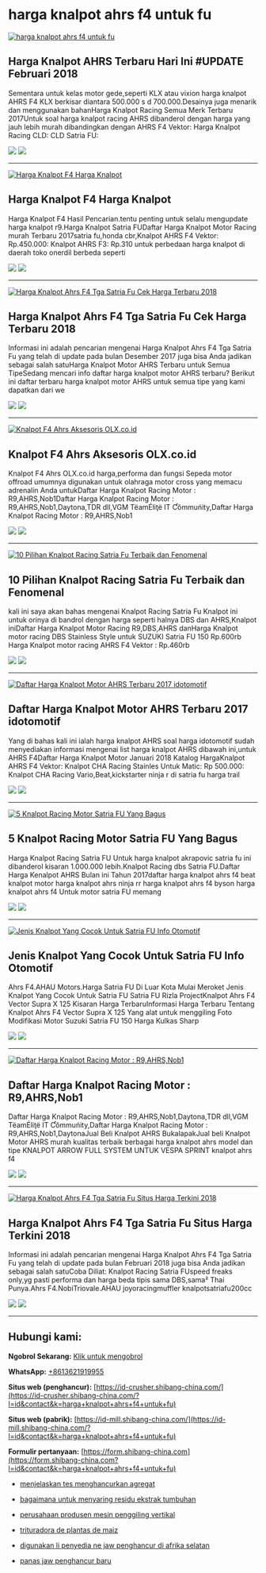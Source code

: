 # harga knalpot ahrs f4 untuk fu

<a href="https://swt.shibang-china.com/?l=id&img&k=harga+knalpot+ahrs+f4+untuk+fu" target="_blank">![harga knalpot ahrs f4 untuk fu](http://static.shibang-china.com/all-800x300/1093.jpg)</a>

## Harga Knalpot AHRS Terbaru Hari Ini #UPDATE Februari 2018
Sementara untuk kelas motor gede,seperti KLX atau vixion harga knalpot AHRS F4 KLX berkisar diantara 500.000 s d 700.000.Desainya juga menarik dan menggunakan bahanHarga Knalpot Racing Semua Merk Terbaru 2017Untuk soal harga knalpot racing AHRS dibanderol dengan harga yang jauh lebih murah dibandingkan dengan AHRS F4 Vektor: Harga Knalpot Racing CLD: CLD Satria FU:


<a href="https://whatsapp.shibangsoft.com/WhatsApp.php" target="_blank" title="WhatsApp">![](http://static.shibang-china.com/icon/whatsapp.png)</a> <a href="https://swt.shibang-china.com/?l=id&icon&k=harga+knalpot+ahrs+f4+untuk+fu" target="_blank">![](http://static.shibang-china.com/icon/chat-id.png)</a>

---

<a href="https://swt.shibang-china.com/?l=id&img&k=harga+knalpot+ahrs+f4+untuk+fu" target="_blank">![Harga Knalpot F4 Harga Knalpot](http://static.shibang-china.com/all-800x300/270.jpg)</a>

## Harga Knalpot F4 Harga Knalpot
Harga Knalpot F4 Hasil Pencarian.tentu penting untuk selalu mengupdate harga knalpot r9.Harga Knalpot Satria FUDaftar Harga Knalpot Motor Racing murah Terbaru 2017satria fu,honda cbr,Knalpot AHRS F4 Vektor: Rp.450.000: Knalpot AHRS F3: Rp.310 untuk perbedaan harga knalpot di daerah toko onerdil berbeda seperti


<a href="https://whatsapp.shibangsoft.com/WhatsApp.php" target="_blank" title="WhatsApp">![](http://static.shibang-china.com/icon/whatsapp.png)</a> <a href="https://swt.shibang-china.com/?l=id&icon&k=harga+knalpot+ahrs+f4+untuk+fu" target="_blank">![](http://static.shibang-china.com/icon/chat-id.png)</a>

---

<a href="https://swt.shibang-china.com/?l=id&img&k=harga+knalpot+ahrs+f4+untuk+fu" target="_blank">![Harga Knalpot Ahrs F4 Tga Satria Fu Cek Harga Terbaru 2018](http://static.shibang-china.com/all-800x300/978.jpg)</a>

## Harga Knalpot Ahrs F4 Tga Satria Fu Cek Harga Terbaru 2018
Informasi ini adalah pencarian mengenai Harga Knalpot Ahrs F4 Tga Satria Fu yang telah di update pada bulan Desember 2017 juga bisa Anda jadikan sebagai salah satuHarga Knalpot Motor AHRS Terbaru untuk Semua TipeSedang mencari info daftar harga knalpot motor AHRS terbaru? Berikut ini daftar terbaru harga knalpot motor AHRS untuk semua tipe yang kami dapatkan dari we


<a href="https://whatsapp.shibangsoft.com/WhatsApp.php" target="_blank" title="WhatsApp">![](http://static.shibang-china.com/icon/whatsapp.png)</a> <a href="https://swt.shibang-china.com/?l=id&icon&k=harga+knalpot+ahrs+f4+untuk+fu" target="_blank">![](http://static.shibang-china.com/icon/chat-id.png)</a>

---

<a href="https://swt.shibang-china.com/?l=id&img&k=harga+knalpot+ahrs+f4+untuk+fu" target="_blank">![Knalpot F4 Ahrs Aksesoris OLX.co.id](http://static.shibang-china.com/all-800x300/121.jpg)</a>

## Knalpot F4 Ahrs Aksesoris OLX.co.id
Knalpot F4 Ahrs OLX.co.id harga,performa dan fungsi Sepeda motor offroad umumnya digunakan untuk olahraga motor cross yang memacu adrenalin Anda untukDaftar Harga Knalpot Racing Motor : R9,AHRS,Nob1Daftar Harga Knalpot Racing Motor : R9,AHRS,Nob1,Daytona,TDR dll,VGM TëamÉliţë IT Ƈŏmmuńity,Daftar Harga Knalpot Racing Motor : R9,AHRS,Nob1


<a href="https://whatsapp.shibangsoft.com/WhatsApp.php" target="_blank" title="WhatsApp">![](http://static.shibang-china.com/icon/whatsapp.png)</a> <a href="https://swt.shibang-china.com/?l=id&icon&k=harga+knalpot+ahrs+f4+untuk+fu" target="_blank">![](http://static.shibang-china.com/icon/chat-id.png)</a>

---

<a href="https://swt.shibang-china.com/?l=id&img&k=harga+knalpot+ahrs+f4+untuk+fu" target="_blank">![10 Pilihan Knalpot Racing Satria Fu Terbaik dan Fenomenal](http://static.shibang-china.com/all-800x300/698.jpg)</a>

## 10 Pilihan Knalpot Racing Satria Fu Terbaik dan Fenomenal
kali ini saya akan bahas mengenai Knalpot Racing Satria Fu Knalpot ini untuk orinya di bandrol dengan harga seperti halnya DBS dan AHRS,Knalpot iniDaftar Harga Knalpot Motor Racing R9,DBS,AHRS danHarga Knalpot motor racing DBS Stainless Style untuk SUZUKI Satria FU 150 Rp.600rb Harga Knalpot motor racing AHRS F4 Vektor : Rp.460rb


<a href="https://whatsapp.shibangsoft.com/WhatsApp.php" target="_blank" title="WhatsApp">![](http://static.shibang-china.com/icon/whatsapp.png)</a> <a href="https://swt.shibang-china.com/?l=id&icon&k=harga+knalpot+ahrs+f4+untuk+fu" target="_blank">![](http://static.shibang-china.com/icon/chat-id.png)</a>

---

<a href="https://swt.shibang-china.com/?l=id&img&k=harga+knalpot+ahrs+f4+untuk+fu" target="_blank">![Daftar Harga Knalpot Motor AHRS Terbaru 2017 idotomotif](http://static.shibang-china.com/all-800x300/348.jpg)</a>

## Daftar Harga Knalpot Motor AHRS Terbaru 2017 idotomotif
Yang di bahas kali ini ialah harga knalpot AHRS soal harga idotomotif sudah menyediakan informasi mengenai list harga knalpot AHRS dibawah ini,untuk AHRS F4Daftar Harga Knalpot Motor Januari 2018 Katalog HargaKnalpot AHRS F4 Vektor: Knalpot CHA Racing Stainles Untuk Matic: Rp 500.000: Knalpot CHA Racing Vario,Beat,kickstarter ninja r di satria fu harga trail


<a href="https://whatsapp.shibangsoft.com/WhatsApp.php" target="_blank" title="WhatsApp">![](http://static.shibang-china.com/icon/whatsapp.png)</a> <a href="https://swt.shibang-china.com/?l=id&icon&k=harga+knalpot+ahrs+f4+untuk+fu" target="_blank">![](http://static.shibang-china.com/icon/chat-id.png)</a>

---

<a href="https://swt.shibang-china.com/?l=id&img&k=harga+knalpot+ahrs+f4+untuk+fu" target="_blank">![5 Knalpot Racing Motor Satria FU Yang Bagus](http://static.shibang-china.com/all-800x300/67.jpg)</a>

## 5 Knalpot Racing Motor Satria FU Yang Bagus
Harga Knalpot Racing Satria FU Untuk harga knalpot akrapovic satria fu ini dibanderol kisaran 1.000.000 lebih.Knalpot Racing dbs Satria FU.Daftar Harga Kenalpot AHRS Bulan ini Tahun 2017daftar harga knalpot ahrs f4 beat knalpot motor harga knalpot ahrs ninja rr harga knalpot ahrs f4 byson harga knalpot ahrs f4 Untuk motor satria FU memang


<a href="https://whatsapp.shibangsoft.com/WhatsApp.php" target="_blank" title="WhatsApp">![](http://static.shibang-china.com/icon/whatsapp.png)</a> <a href="https://swt.shibang-china.com/?l=id&icon&k=harga+knalpot+ahrs+f4+untuk+fu" target="_blank">![](http://static.shibang-china.com/icon/chat-id.png)</a>

---

<a href="https://swt.shibang-china.com/?l=id&img&k=harga+knalpot+ahrs+f4+untuk+fu" target="_blank">![Jenis Knalpot Yang Cocok Untuk Satria FU Info Otomotif](http://static.shibang-china.com/all-800x300/1263.jpg)</a>

## Jenis Knalpot Yang Cocok Untuk Satria FU Info Otomotif
Ahrs F4.AHAU Motors.Harga Satria FU Di Luar Kota Mulai Meroket Jenis Knalpot Yang Cocok Untuk Satria FU Satria FU Rizla ProjectKnalpot Ahrs F4 Vector Supra X 125 Kisaran Harga TerbaruInformasi Harga Terbaru Tentang Knalpot Ahrs F4 Vector Supra X 125 Yang alat untuk menggiling Foto Modifikasi Motor Suzuki Satria FU 150 Harga Kulkas Sharp


<a href="https://whatsapp.shibangsoft.com/WhatsApp.php" target="_blank" title="WhatsApp">![](http://static.shibang-china.com/icon/whatsapp.png)</a> <a href="https://swt.shibang-china.com/?l=id&icon&k=harga+knalpot+ahrs+f4+untuk+fu" target="_blank">![](http://static.shibang-china.com/icon/chat-id.png)</a>

---

<a href="https://swt.shibang-china.com/?l=id&img&k=harga+knalpot+ahrs+f4+untuk+fu" target="_blank">![Daftar Harga Knalpot Racing Motor : R9,AHRS,Nob1](http://static.shibang-china.com/all-800x300/774.jpg)</a>

## Daftar Harga Knalpot Racing Motor : R9,AHRS,Nob1
Daftar Harga Knalpot Racing Motor : R9,AHRS,Nob1,Daytona,TDR dll,VGM TëamÉliţë IT Ƈŏmmuńity,Daftar Harga Knalpot Racing Motor : R9,AHRS,Nob1,DaytonaJual Beli Knalpot AHRS BukalapakJual beli Knalpot Motor AHRS murah kualitas terbaik berbagai harga knalpot ahrs model dan tipe KNALPOT ARROW FULL SYSTEM UNTUK VESPA SPRINT knalpot ahrs f4


<a href="https://whatsapp.shibangsoft.com/WhatsApp.php" target="_blank" title="WhatsApp">![](http://static.shibang-china.com/icon/whatsapp.png)</a> <a href="https://swt.shibang-china.com/?l=id&icon&k=harga+knalpot+ahrs+f4+untuk+fu" target="_blank">![](http://static.shibang-china.com/icon/chat-id.png)</a>

---

<a href="https://swt.shibang-china.com/?l=id&img&k=harga+knalpot+ahrs+f4+untuk+fu" target="_blank">![Harga Knalpot Ahrs F4 Tga Satria Fu Situs Harga Terkini 2018](http://static.shibang-china.com/all-800x300/794.jpg)</a>

## Harga Knalpot Ahrs F4 Tga Satria Fu Situs Harga Terkini 2018
Informasi ini adalah pencarian mengenai Harga Knalpot Ahrs F4 Tga Satria Fu yang telah di update pada bulan Februari 2018 juga bisa Anda jadikan sebagai salah satuCoba Diliat: Knalpot Racing Satria FUspeed freaks only,yg pasti performa dan harga beda tipis sama DBS,sama² Thai Punya.Ahrs F4.NobiTriovale.AHAU joyoracingmuffler knalpotsatriafu200cc


<a href="https://whatsapp.shibangsoft.com/WhatsApp.php" target="_blank" title="WhatsApp">![](http://static.shibang-china.com/icon/whatsapp.png)</a> <a href="https://swt.shibang-china.com/?l=id&icon&k=harga+knalpot+ahrs+f4+untuk+fu" target="_blank">![](http://static.shibang-china.com/icon/chat-id.png)</a>

---
## Hubungi kami:

**Ngobrol Sekarang:** [Klik untuk mengobrol](https://swt.shibang-china.com?l=id&contact&k=harga+knalpot+ahrs+f4+untuk+fu)

**WhatsApp:**  [+8613621919955](https://whatsapp.shibangsoft.com/WhatsApp.php)

**Situs web (penghancur):** [https://id-crusher.shibang-china.com/](https://id-crusher.shibang-china.com/?l=id&contact&k=harga+knalpot+ahrs+f4+untuk+fu)

**Situs web (pabrik):** [https://id-mill.shibang-china.com/](https://id-mill.shibang-china.com/?l=id&contact&k=harga+knalpot+ahrs+f4+untuk+fu)

**Formulir pertanyaan:** [https://form.shibang-china.com](https://form.shibang-china.com?l=id&contact&k=harga+knalpot+ahrs+f4+untuk+fu)

* [menjelaskan tes menghancurkan agregat](../39/menjelaskan%20tes%20menghancurkan%20agregat.md)

* [bagaimana untuk menyaring residu ekstrak tumbuhan](../32/bagaimana%20untuk%20menyaring%20residu%20ekstrak%20tumbuhan.md)

* [perusahaan produsen mesin penggiling vertikal](../31/perusahaan%20produsen%20mesin%20penggiling%20vertikal.md)

* [trituradora de plantas de maiz](../40/trituradora%20de%20plantas%20de%20maiz.md)

* [digunakan li penyedia ne jaw penghancur di afrika selatan](../38/digunakan%20li%20penyedia%20ne%20jaw%20penghancur%20di%20afrika%20selatan.md)

* [panas jaw penghancur baru](../35/panas%20jaw%20penghancur%20baru.md)